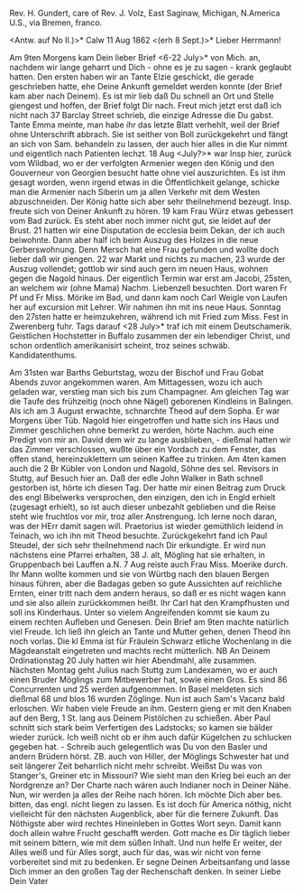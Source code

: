 Rev. H. Gundert, care of Rev. J. Volz, East Saginaw, Michigan, N.America U.S., via Bremen, franco.

<Antw. auf No II.)>* Calw 11 Aug 1862
 <(erh 8 Sept.)>*
Lieber Herrmann!

Am 9ten Morgens kam Dein lieber Brief <6-22 July>* von Mich. an, nachdem wir lange geharrt und Dich - ohne es je zu sagen - krank geglaubt hatten. Den ersten haben wir an Tante Elzie geschickt, die gerade geschrieben hatte, ehe Deine Ankunft gemeldet werden konnte (der Brief kam aber nach Deinem). Es ist mir lieb daß Du schnell an Ort und Stelle giengest und hoffen, der Brief folgt Dir nach. Freut mich jetzt erst daß ich nicht nach 37 Barclay Street schrieb, die einzige Adresse die Du gabst. Tante Emma meinte, man habe ihr das letzte Blatt verhehlt, weil der Brief ohne Unterschrift abbrach. Sie ist seither von Boll zurückgekehrt und fängt an sich von Sam. behandeln zu lassen, der auch hier alles in die Kur nimmt und eigentlich nach Patienten lechzt. 18 Aug <July?>* war Insp hier, zurück vom Wildbad, wo er der verfolgten Armenier wegen den König und den Gouverneur von Georgien besucht hatte ohne viel auszurichten. Es ist ihm gesagt worden, wenn irgend etwas in die Öffentlichkeit gelange, schicke man die Armenier nach Siberin um ja allen Verkehr mit dem Westen abzuschneiden. Der König hatte sich aber sehr theilnehmend bezeugt. Insp. freute sich von Deiner Ankunft zu hören. 19 kam Frau Würz etwas gebessert vom Bad zurück. Es steht aber noch immer nicht gut, sie leidet auf der Brust. 21 hatten wir eine Disputation de ecclesia beim Dekan, der ich auch beiwohnte. Dann aber half ich beim Auszug des Holzes in die neue Gerberswohnung. Denn Mersch hat eine Frau gefunden und wollte doch lieber daß wir giengen. 22 war Markt und nichts zu machen, 23 wurde der Auszug vollendet; gottlob wir sind auch gern im neuen Haus, wohnen gegen die Nagold hinaus. Der eigentlich Termin war erst am Jacobi, 25sten, an welchem wir (ohne Mama) Nachm. Liebenzell besuchten. Dort waren Fr Pf und Fr Miss. Mörike im Bad, und dann kam noch Carl Weigle von Laufen her auf excursion mit Lehrer. Wir nahmen ihn mit ins neue Haus. Sonntag den 27sten hatte er heimzukehren, während ich mit Fried zum Miss. Fest in Zwerenberg fuhr. Tags darauf <28 July>* traf ich mit einem Deutschamerik. Geistlichen Hochstetter in Buffalo zusammen der ein lebendiger Christ, und schon ordentlich amerikanisirt scheint, troz seines schwäb. Kandidatenthums.

Am 31sten war Barths Geburtstag, wozu der Bischof und Frau Gobat Abends zuvor angekommen waren. Am Mittagessen, wozu ich auch geladen war, verstieg man sich bis zum Champagner. Am gleichen Tag war die Taufe des frühzeitig (noch ohne Nägel) geborenen Kindleins in Balingen. Als ich am 3 August erwachte, schnarchte Theod auf dem Sopha. Er war Morgens über Tüb. Nagold hier eingetroffen und hatte sich ins Haus und Zimmer geschlichen ohne bemerkt zu werden, hörte Nachm. auch eine Predigt von mir an. David dem wir zu lange ausblieben, - dießmal hatten wir das Zimmer verschlossen, wußte über ein Vordach zu dem Fenster, das offen stand, hereinzuklettern um seinen Kaffee zu trinken. Am 4ten kamen auch die 2 Br Kübler von London und Nagold, Söhne des sel. Revisors in Stuttg, auf Besuch hier an. Daß der edle John Walker in Bath schnell gestorben ist, hörte ich diesen Tag. Der hatte mir einen Beitrag zum Druck des engl Bibelwerks versprochen, den einzigen, den ich in Engld erhielt (zugesagt erhielt), so ist auch dieser unbezahlt geblieben und die Reise steht wie fruchtlos vor mir, troz aller Anstrengung. Ich lerne noch daran, was der HErr damit sagen will. Praetorius ist wieder gemüthlich leidend in Teinach, wo ich ihn mit Theod besuchte. Zurückgekehrt fand ich Paul Steudel, der sich sehr theilnehmend nach Dir erkundigte. Er wird nun nächstens eine Pfarrei erhalten, 38 J. alt, Mögling hat sie erhalten, in Gruppenbach bei Lauffen a.N. 7 Aug reiste auch Frau Miss. Moerike durch. Ihr Mann wollte kommen und sie von Würtbg nach den blauen Bergen hinaus führen, aber die Badagas geben so gute Aussichten auf reichliche Ernten, einer tritt nach dem andern heraus, so daß er es nicht wagen kann und sie also allein zurückkommen heißt. Ihr Carl hat den Krampfhusten und soll ins Kinderhaus. Unter so vielem Angreifenden kommt sie kaum zu einem rechten Aufleben und Genesen. Dein Brief am 9ten machte natürlich viel Freude. Ich ließ ihn gleich an Tante und Mutter gehen, denen Theod ihn noch vorlas. Die kl Emma ist für Fräulein Schwarz etliche Wochenlang in die Mägdeanstalt eingetreten und machts recht mütterlich. NB An Deinem Ordinationstag 20 July hatten wir hier Abendmahl, alle zusammen. Nächsten Montag geht Julius nach Stuttg zum Landexamen, wo er auch einen Bruder Möglings zum Mitbewerber hat, sowie einen Gros. Es sind 86 Concurrenten und 25 werden aufgenommen. In Basel meldeten sich dießmal 68 und blos 16 wurden Zöglinge. Nun ist auch Sam's Vacanz bald erloschen. Wir haben viele Freude an ihm. Gestern gieng er mit den Knaben auf den Berg, 1 St. lang aus Deinem Pistölchen zu schießen. Aber Paul schnitt sich stark beim Verfertigen des Ladstocks; so kamen sie bälder wieder zurück. Ich weiß nicht ob er ihm auch dafür Kügelchen zu schlucken gegeben hat. - Schreib auch gelegentlich was Du von den Basler und andern Brüdern hörst. ZB. auch von Hiller, der Möglings Schwester hat und seit längerer Zeit beharrlich nicht mehr schreibt. Weißst Du was von Stanger's, Greiner etc in Missouri? Wie sieht man den Krieg bei euch an der Nordgrenze an? Der Charte nach wären auch Indianer noch in Deiner Nähe. Nun, wir werden ja alles der Reihe nach hören. Ich möchte Dich aber bes. bitten, das engl. nicht liegen zu lassen. Es ist doch für America nöthig, nicht vielleicht für den nächsten Augenblick, aber für die fernere Zukunft. Das Nöthigste aber wird rechtes Hineinleben in Gottes Wort seyn. Damit kann doch allein wahre Frucht geschafft werden. Gott mache es Dir täglich lieber mit seinem bittern, wie mit dem süßen Inhalt. Und nun helfe Er weiter, der Alles weiß und für Alles sorgt, auch für das, was wir nicht von ferne vorbereitet sind mit zu bedenken. Er segne Deinen Arbeitsanfang und lasse Dich immer an den großen Tag der Rechenschaft denken. In seiner Liebe
 Dein Vater
